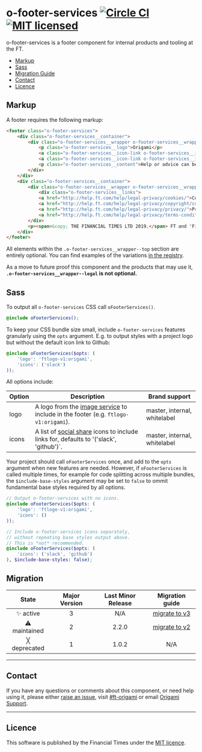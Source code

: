 # o-footer-services [![Circle CI](https://circleci.com/gh/Financial-Times/o-footer-services/tree/master.svg?style=svg)](https://circleci.com/gh/Financial-Times/o-footer-services/tree/master) [![MIT licensed](https://img.shields.io/badge/license-MIT-blue.svg)](#licence)

o-footer-services is a footer component for internal products and tooling at the FT.

- [Markup](#markup)
- [Sass](#sass)
- [Migration Guide](#migration)
- [Contact](#contact)
- [Licence](#licence)

## Markup

A footer requires the following markup:

```html
<footer class="o-footer-services">
	<div class="o-footer-services__container">
		<div class="o-footer-services__wrapper o-footer-services__wrapper--top">
			<p class="o-footer-services__logo">Origami</p>
			<a class="o-footer-services__icon-link o-footer-services__icon-link--github" href="http://github.com/financial-times/o-footer-services">View project on GitHub</a>
			<a class="o-footer-services__icon-link o-footer-services__icon-link--slack" href="https://slack.com/messages/[id]/">#slack-channel</a>
			<p class="o-footer-services__content">Help or advice can be found here <a href="mailto:an.email@someplace.com">an.email@someplace.com</a> and there are other places, <a class="o-footer-services__content--external" href='/somewhere'>like this one</a>.</p>
		</div>
	</div>
	<div class="o-footer-services__container">
		<div class="o-footer-services__wrapper o-footer-services__wrapper--legal">
			<div class="o-footer-services__links">
			<a href="http://help.ft.com/help/legal-privacy/cookies/">Cookies</a>
			<a href="http://help.ft.com/help/legal-privacy/copyright/copyright-policy/">Copyright</a>
			<a href="http://help.ft.com/help/legal-privacy/privacy/">Privacy</a>
			<a href="http://help.ft.com/help/legal-privacy/terms-conditions">Terms & Conditions</a>
		</div>
		<p><span>&copy; THE FINANCIAL TIMES LTD 2019.</span> FT and 'Financial Times' are trademarks of The Financial Times Ltd.</p>
	</div>
</footer>
```

All elements within the `.o-footer-services__wrapper--top` section are entirely optional. You can find examples of the variations [in the registry](https://registry.origami.ft.com/components/o-footer-services@1.0.2).

As a move to future proof this component and the products that may use it, **`.o-footer-services__wrapper--legal` is not optional.**

## Sass

To output all `o-footer-services` CSS call `oFooterServices()`.

```scss
@include oFooterServices();
```

To keep your CSS bundle size small, include  `o-footer-services` features granularly using the `opts` argument.
E.g. to output styles with a project logo but without the default icon link to Github:

```scss
@include oFooterServices($opts: (
	'logo': 'ftlogo-v1:origami',
	'icons': ('slack')
));
```
All options include:

| Option    | Description                                                                                                                                         | Brand support                |
|-----------|-----------------------------------------------------------------------------------------------------------------------------------------------------|------------------------------|
| logo      | A logo from the [image service](https://github.com/Financial-Times/origami-image-service.) to include in the footer (e.g. `ftlogo-v1:origami`).     | master, internal, whitelabel |
| icons     | A list of [social share](https://registry.origami.ft.com/components/social-images) icons to include links for, defaults to '('slack', 'github')`.         | master, internal, whitelabel |


Your project should call `oFooterServices` once, and add to the `opts` argument when new features are needed. However, if `oFooterServices` is called multiple times, for example for code splitting across multiple bundles, the `$include-base-styles` argument may be set to `false` to ommit fundamental base styles required by all options.
```scss
// Output o-footer-services with no icons.
@include oFooterServices($opts: (
    'logo': 'ftlogo-v1:origami',
    'icons': ()
));

// Include o-footer-services icons separately,
// without repeating base styles output above.
// This is *not* recommended.
@include oFooterServices($opts: (
    'icons': ('slack', 'github')
), $include-base-styles: false);
```

## Migration

State | Major Version | Last Minor Release | Migration guide |
:---: | :---: | :---: | :---:
✨ active | 3 | N/A | [migrate to v3](MIGRATION.md#migrating-from-v2-to-v3) |
⚠ maintained | 2 | 2.2.0 | [migrate to v2](MIGRATION.md#migrating-from-v1-to-v2) |
╳ deprecated | 1 | 1.0.2 | N/A |

---

## Contact

If you have any questions or comments about this component, or need help using it, please either [raise an issue](https://github.com/Financial-Times/o-footer-services/issues), visit [#ft-origami](https://financialtimes.slack.com/messages/ft-origami/) or email [Origami Support](mailto:origami-support@ft.com).

---

## Licence

This software is published by the Financial Times under the [MIT licence](http://opensource.org/licenses/MIT).
